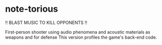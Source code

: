 # note-torious

!! BLAST MUSIC TO KILL OPPONENTS !!

First-person shooter using audio phenomena and acoustic materials as weapons and for defense
This version profiles the game's back-end code.

